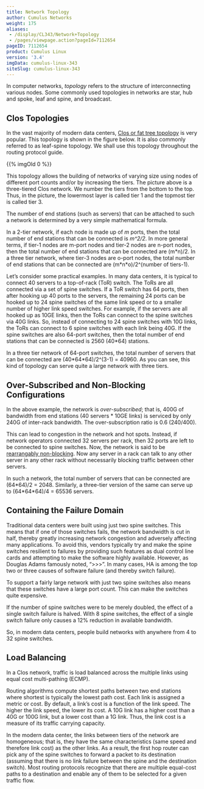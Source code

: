 ```yaml
---
title: Network Topology
author: Cumulus Networks
weight: 175
aliases:
 - /display/CL343/Network+Topology
 - /pages/viewpage.action?pageId=7112654
pageID: 7112654
product: Cumulus Linux
version: '3.4'
imgData: cumulus-linux-343
siteSlug: cumulus-linux-343
---
```

In computer networks, *topology* refers to the structure of
interconnecting various nodes. Some commonly used topologies in networks
are star, hub and spoke, leaf and spine, and broadcast.

## Clos Topologies

In the vast majority of modern data centers, [Clos or fat tree
topology](http://en.wikipedia.org/wiki/Clos_network) is very popular.
This topology is shown in the figure below. It is also commonly referred
to as leaf-spine topology. We shall use this topology throughout the
routing protocol guide.

{{% imgOld 0 %}}

This topology allows the building of networks of varying size using
nodes of different port counts and/or by increasing the tiers. The
picture above is a three-tiered Clos network. We number the tiers from
the bottom to the top. Thus, in the picture, the lowermost layer is
called tier 1 and the topmost tier is called tier 3.

The number of end stations (such as servers) that can be attached to
such a network is determined by a very simple mathematical formula.

In a 2-tier network, if each node is made up of *m* ports, then the
total number of end stations that can be connected is *m^2/2*. In more
general terms, if tier-1 nodes are m-port nodes and tier-2 nodes are
n-port nodes, then the total number of end stations that can be
connected are (m\*n)/2. In a three tier network, where tier-3 nodes are
o-port nodes, the total number of end stations that can be connected are
(m\*n\*o)/2^(number of tiers-1).

Let’s consider some practical examples. In many data centers, it is
typical to connect 40 servers to a top-of-rack (ToR) switch. The ToRs
are all connected via a set of spine switches. If a ToR switch has 64
ports, then after hooking up 40 ports to the servers, the remaining 24
ports can be hooked up to 24 spine switches of the same link speed or to
a smaller number of higher link speed switches. For example, if the
servers are all hooked up as 10GE links, then the ToRs can connect to
the spine switches via 40G links. So, instead of connecting to 24 spine
switches with 10G links, the ToRs can connect to 6 spine switches with
each link being 40G. If the spine switches are also 64-port switches,
then the total number of end stations that can be connected is 2560
(40\*64) stations.

In a three tier network of 64-port switches, the total number of servers
that can be connected are (40\*64\*64)/2^(3-1) = 40960. As you can see,
this kind of topology can serve quite a large network with three tiers.

## Over-Subscribed and Non-Blocking Configurations

In the above example, the network is *over-subscribed*; that is, 400G of
bandwidth from end stations (40 servers \* 10GE links) is serviced by
only 240G of inter-rack bandwidth. The over-subscription ratio is 0.6
(240/400).

This can lead to congestion in the network and hot spots. Instead, if
network operators connected 32 servers per rack, then 32 ports are left
to be connected to spine switches. Now, the network is said to be
[rearrangably
non-blocking](http://en.wikipedia.org/wiki/Clos_network#Blocking_characteristics).
Now any server in a rack can talk to any other server in any other rack
without necessarily blocking traffic between other servers.

In such a network, the total number of servers that can be connected are
(64\*64)/2 = 2048. Similarly, a three-tier version of the same can serve
up to (64\*64\*64)/4 = 65536 servers.

## Containing the Failure Domain

Traditional data centers were built using just two spine switches. This
means that if one of those switches fails, the network bandwidth is cut
in half, thereby greatly increasing network congestion and adversely
affecting many applications. To avoid this, vendors typically try and
make the spine switches resilient to failures by providing such features
as dual control line cards and attempting to make the software highly
available. However, as Douglas Adams famously noted, “\>\>\>”. In many
cases, HA is among the top two or three causes of software failure (and
thereby switch failure).

To support a fairly large network with just two spine switches also
means that these switches have a large port count. This can make the
switches quite expensive.

If the number of spine switches were to be merely doubled, the effect of
a single switch failure is halved. With 8 spine switches, the effect of
a single switch failure only causes a 12% reduction in available
bandwidth.

So, in modern data centers, people build networks with anywhere from 4
to 32 spine switches.

## Load Balancing

In a Clos network, traffic is load balanced across the multiple links
using equal cost multi-pathing (ECMP).

Routing algorithms compute shortest paths between two end stations where
shortest is typically the lowest path cost. Each link is assigned a
metric or cost. By default, a link’s cost is a function of the link
speed. The higher the link speed, the lower its cost. A 10G link has a
higher cost than a 40G or 100G link, but a lower cost than a 1G link.
Thus, the link cost is a measure of its traffic carrying capacity.

In the modern data center, the links between tiers of the network are
homogeneous; that is, they have the same characteristics (same speed and
therefore link cost) as the other links. As a result, the first hop
router can pick any of the spine switches to forward a packet to its
destination (assuming that there is no link failure between the spine
and the destination switch). Most routing protocols recognize that there
are multiple equal-cost paths to a destination and enable any of them to
be selected for a given traffic flow.

<article id="html-search-results" class="ht-content" style="display: none;">

</article>

<footer id="ht-footer">

</footer>
